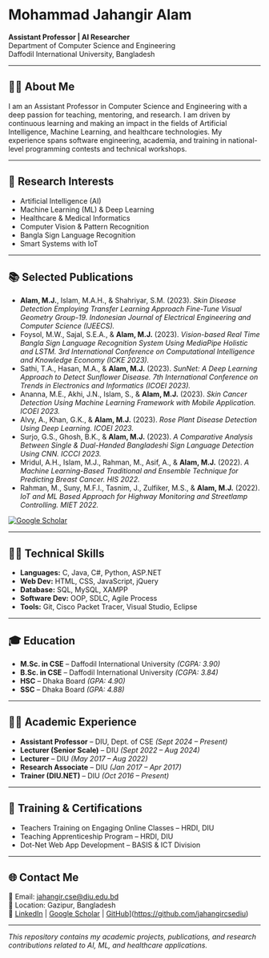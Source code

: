 # Mohammad Jahangir Alam  
**Assistant Professor | AI Researcher**  
Department of Computer Science and Engineering  
Daffodil International University, Bangladesh  

---

## 👨‍🏫 About Me
I am an Assistant Professor in Computer Science and Engineering with a deep passion for teaching, mentoring, and research. I am driven by continuous learning and making an impact in the fields of Artificial Intelligence, Machine Learning, and healthcare technologies. My experience spans software engineering, academia, and training in national-level programming contests and technical workshops.

---

## 🧠 Research Interests
- Artificial Intelligence (AI)  
- Machine Learning (ML) & Deep Learning  
- Healthcare & Medical Informatics  
- Computer Vision & Pattern Recognition  
- Bangla Sign Language Recognition  
- Smart Systems with IoT

---

## 📚 Selected Publications
- **Alam, M.J.**, Islam, M.A.H., & Shahriyar, S.M. (2023). *Skin Disease Detection Employing Transfer Learning Approach Fine-Tune Visual Geometry Group-19.* *Indonesian Journal of Electrical Engineering and Computer Science (IJEECS).*  
- Foysol, M.W., Sajal, S.E.A., & **Alam, M.J.** (2023). *Vision-based Real Time Bangla Sign Language Recognition System Using MediaPipe Holistic and LSTM.* *3rd International Conference on Computational Intelligence and Knowledge Economy (ICKE 2023).*  
- Sathi, T.A., Hasan, M.A., & **Alam, M.J.** (2023). *SunNet: A Deep Learning Approach to Detect Sunflower Disease.* *7th International Conference on Trends in Electronics and Informatics (ICOEI 2023).*  
- Ananna, M.E., Akhi, J.N., Islam, S., & **Alam, M.J.** (2023). *Skin Cancer Detection Using Machine Learning Framework with Mobile Application.* *ICOEI 2023.*  
- Alvy, A., Khan, G.K., & **Alam, M.J.** (2023). *Rose Plant Disease Detection Using Deep Learning.* *ICOEI 2023.*  
- Surjo, G.S., Ghosh, B.K., & **Alam, M.J.** (2023). *A Comparative Analysis Between Single & Dual-Handed Bangladeshi Sign Language Detection Using CNN.* *ICCCI 2023.*  
- Mridul, A.H., Islam, M.J., Rahman, M., Asif, A., & **Alam, M.J.** (2022). *A Machine Learning-Based Traditional and Ensemble Technique for Predicting Breast Cancer.* *HIS 2022.*  
- Rahman, M., Suny, M.F.I., Tasnim, J., Zulfiker, M.S., & **Alam, M.J.** (2022). *IoT and ML Based Approach for Highway Monitoring and Streetlamp Controlling.* *MIET 2022.*  

[![Google Scholar](https://img.shields.io/badge/Google%20Scholar-100000?style=flat&logo=Google-Scholar&logoColor=white&labelColor=4285F4)](https://scholar.google.com/citations?user=HRQKy-AAAAAJ&hl=en)

---

## 👨‍💻 Technical Skills
- **Languages:** C, Java, C#, Python, ASP.NET  
- **Web Dev:** HTML, CSS, JavaScript, jQuery  
- **Database:** SQL, MySQL, XAMPP  
- **Software Dev:** OOP, SDLC, Agile Process  
- **Tools:** Git, Cisco Packet Tracer, Visual Studio, Eclipse  

---

## 🎓 Education

- **M.Sc. in CSE** – Daffodil International University *(CGPA: 3.90)*  
- **B.Sc. in CSE** – Daffodil International University *(CGPA: 3.84)*  
- **HSC** – Dhaka Board *(GPA: 4.90)*  
- **SSC** – Dhaka Board *(GPA: 4.88)*  

---

## 👨‍🏫 Academic Experience
- **Assistant Professor** – DIU, Dept. of CSE *(Sept 2024 – Present)*  
- **Lecturer (Senior Scale)** – DIU *(Sept 2022 – Aug 2024)*  
- **Lecturer** – DIU *(May 2017 – Aug 2022)*  
- **Research Associate** – DIU *(Jan 2017 – Apr 2017)*  
- **Trainer (DIU.NET)** – DIU *(Oct 2016 – Present)*  

---

## 🏅 Training & Certifications
- Teachers Training on Engaging Online Classes – HRDI, DIU  
- Teaching Apprenticeship Program – HRDI, DIU  
- Dot-Net Web App Development – BASIS & ICT Division  

---

## 🌐 Contact Me
📧 Email: [jahangir.cse@diu.edu.bd](mailto:jahangir.cse@diu.edu.bd)  
📍 Location: Gazipur, Bangladesh  
🔗 [LinkedIn](https://www.linkedin.com/in/jahangircsediu/) | [Google Scholar](https://scholar.google.com/citations?user=HRQKy-AAAAAJ&hl=en) | [GitHub](h[ttps://github.com/your-username)](https://github.com/jahangircsediu)


---

*This repository contains my academic projects, publications, and research contributions related to AI, ML, and healthcare applications.*
